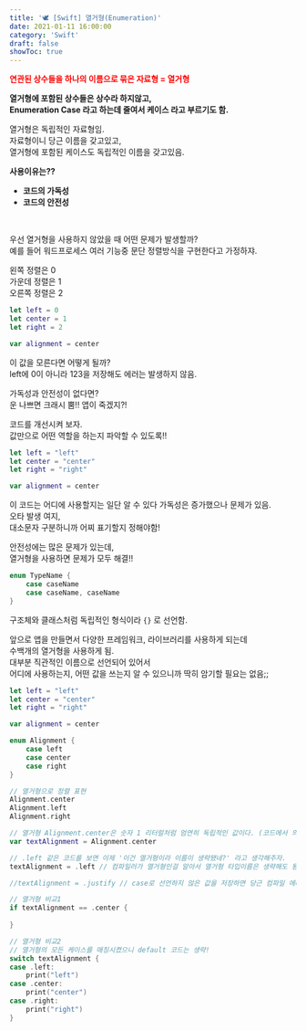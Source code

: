```yaml
---
title: '🕊 [Swift] 열거형(Enumeration)'
date: 2021-01-11 16:00:00
category: 'Swift'
draft: false
showToc: true
---
```


<span style="color: red;">**연관된 상수들을 하나의 이름으로 묶은 자료형 = 열거형**</span>

**열거형에 포함된 상수들은 상수라 하지않고,  
Enumeration Case 라고 하는데 줄여서 케이스 라고 부르기도 함.**

열거형은 독립적인 자료형임.   
자료형이니 당근 이름을 갖고있고,  
열거형에 포함된 케이스도 독립적인 이름을 갖고있음.

**사용이유는??**
- **코드의 가독성**
- **코드의 안전성**

</br>

우선 열거형을 사용하지 않았을 때 어떤 문제가 발생할까?  
예를 들어 워드프로세스 여러 기능중 문단 정렬방식을 구현한다고 가정하쟈.

왼쪽 정렬은 0  
가운데 정렬은 1  
오른쪽 정렬은 2

```swift
let left = 0
let center = 1
let right = 2

var alignment = center
```

이 값을 모른다면 어떻게 될까?  
left에 0이 아니라 123을 저장해도 에러는 발생하지 않음.  

가독성과 안전성이 없다면?  
운 나쁘면 크래시 뿜!! 앱이 죽겠지?!

코드를 개선시켜 보자.  
값만으로 어떤 역할을 하는지 파악할 수 있도록!!

```swift
let left = "left"
let center = "center"
let right = "right"

var alignment = center
```

이 코드는 어디에 사용할지는 일단 알 수 있다 가독성은 증가했으나 문제가 있음.  
오타 발생 여지,  
대소문자 구분하니까 어찌 표기할지 정해야함!

안전성에는 많은 문제가 있는데,  
열거형을 사용하면 문제가 모두 해결!!

 
```swift
enum TypeName {
    case caseName
    case caseName, caseName
}
```

구조체와 클래스처럼 독립적인 형식이라 `{}` 로 선언함.

앞으로 앱을 만들면서 다양한 프레임워크, 라이브러리를 사용하게 되는데  
수백개의 열거형을 사용하게 됨.  
대부분 직관적인 이름으로 선언되어 있어서  
어디에 사용하는지, 어떤 값을 쓰는지 알 수 있으니까 딱히 암기할 필요는 없음;;

```swift
let left = "left"
let center = "center"
let right = "right"

var alignment = center

enum Alignment {
    case left
    case center
    case right
}

// 열거형으로 정렬 표현
Alignment.center
Alignment.left
Alignment.right

// 열거형 Alignment.center은 숫자 1 리터럴처럼 엄연히 독립적인 값이다. (코드에서 의미가 변하지 않음)
var textAlignment = Alignment.center

// .left 같은 코드를 보면 이제 '이건 열거형이라 이름이 생략됐네?' 라고 생각해주자.
textAlignment = .left // 컴파일러가 열거형인걸 알아서 열거형 타입이름은 생략해도 됨. 반드시 . 은 써주자!

//textAlignment = .justify // case로 선언하지 않은 값을 저장하면 당근 컴파일 에러! 오타도 에러!

// 열거형 비교1
if textAlignment == .center {
    
}

// 열거형 비교2
// 열거형의 모든 케이스를 매칭시켰으니 default 코드는 생략!
switch textAlignment {
case .left:
    print("left")
case .center:
    print("center")
case .right:
    print("right")
}
```